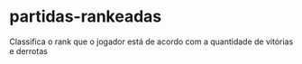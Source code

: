 # partidas-rankeadas
Classifica o rank que o jogador está de acordo com a quantidade de vitórias e derrotas
